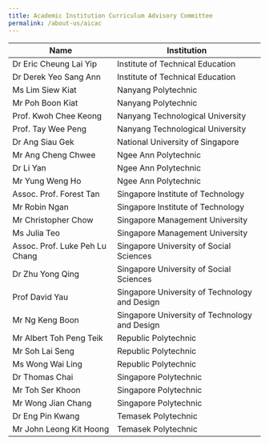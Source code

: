 ```yaml
---
title: Academic Institution Curriculum Advisory Committee
permalink: /about-us/aicac
---
```

| Name | Institution |
| -------- | -------- |
| Dr Eric Cheung Lai Yip  | Institute of Technical Education     |
| Dr Derek Yeo Sang Ann    | Institute of Technical Education     ||Mr Melvyn Suan    | Nanyang Polytechnic     |
| Ms Lim Siew Kiat     | Nanyang Polytechnic     |
| Mr Poh Boon Kiat     | Nanyang Polytechnic     |
| Prof. Kwoh Chee Keong   | Nanyang Technological University |
| Prof. Tay Wee Peng     | Nanyang Technological University   |
| Dr Ang Siau Gek     | National University of Singapore     |
| Mr Ang Cheng Chwee     | Ngee Ann Polytechnic    |
| Dr Li Yan     | Ngee Ann Polytechnic    |
| Mr Yung Weng Ho    | Ngee Ann Polytechnic    |
| Assoc. Prof. Forest Tan      | Singapore Institute of Technology     |
| Mr Robin Ngan     | Singapore Institute of Technology     |
| Mr Christopher Chow     | Singapore Management University    |
| Ms Julia Teo     | Singapore Management University     |
| Assoc. Prof. Luke Peh Lu Chang     | Singapore University of Social Sciences    |
| Dr Zhu Yong Qing     |  Singapore University of Social Sciences   |
| Prof David Yau | Singapore University of Technology and Design   |
| Mr Ng Keng Boon     | Singapore University of Technology and Design     |
| Mr Albert Toh Peng Teik    | Republic Polytechnic     |
| Mr Soh Lai Seng | Republic Polytechnic     |
| Ms Wong Wai Ling    | Republic Polytechnic     |
| Dr Thomas Chai     | Singapore Polytechnic     |
| Mr Toh Ser Khoon     | Singapore Polytechnic     |
| Mr Wong Jian Chang   | Singapore Polytechnic   |
| Dr Eng Pin Kwang   | Temasek Polytechnic     |
| Mr John Leong Kit Hoong    | Temasek Polytechnic     |
